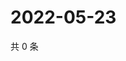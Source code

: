 # 2022-05-23

共 0 条

<!-- BEGIN WEIBO -->
<!-- 最后更新时间 Mon May 23 2022 22:02:17 GMT+0800 (China Standard Time) -->

<!-- END WEIBO -->
